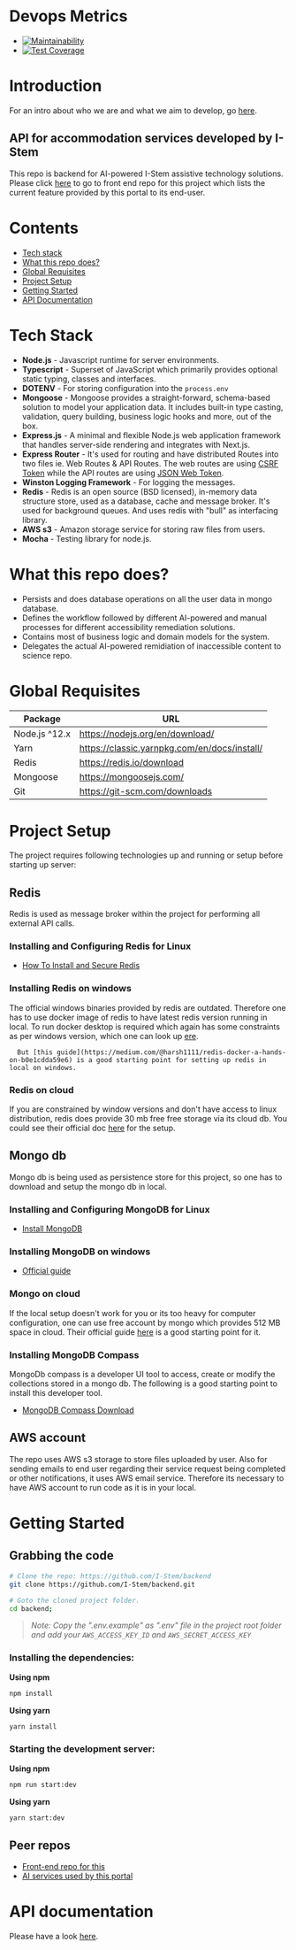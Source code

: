 # Devops Metrics

- [![Maintainability](https://api.codeclimate.com/v1/badges/0abf5009e604ee7d2271/maintainability)](https://codeclimate.com/github/I-Stem/backend/maintainability)
- [![Test Coverage](https://api.codeclimate.com/v1/badges/0abf5009e604ee7d2271/test_coverage)](https://codeclimate.com/github/I-Stem/backend/test_coverage)


# Introduction

   For an intro about who we are and what we aim to develop, go [here](https://i-stem.github.io).

## API for accommodation services developed by I-Stem

   This repo is backend for AI-powered I-Stem assistive technology solutions. Please click [here](https://github.com/I-Stem/frontend#introduction) to go to front end repo for this project which lists the current feature provided by this portal to its end-user.

# Contents

* [Tech stack](#tech-stack)
* [What this repo does?](#what-this-repo-does?)
* [Global Requisites](#global-requisites)
* [Project Setup](#project-setup)
* [Getting Started](#getting-started)
* [API Documentation](#api-documentation)



# Tech Stack

-   **Node.js** - Javascript runtime for server environments.
-   **Typescript** - Superset of JavaScript which primarily provides optional static typing, classes and interfaces.
-   **DOTENV** - For storing configuration into the `process.env`
-   **Mongoose** - Mongoose provides a straight-forward, schema-based solution to model your application data. It includes built-in type casting, validation, query building, business logic hooks and more, out of the box.
-   **Express.js** - A minimal and flexible Node.js web application framework that handles server-side rendering and integrates with Next.js.
-   **Express Router** - It's used for routing and have distributed Routes into two files ie. Web Routes & API Routes. The web routes are using [CSRF Token](https://github.com/krakenjs/lusca) while the API routes are using [JSON Web Token](https://github.com/auth0/express-jwt).
-   **Winston Logging Framework** - For logging the messages.
-   **Redis** - Redis is an open source (BSD licensed), in-memory data structure store, used as a database, cache and message broker. It's used for background queues. And uses redis with "bull" as interfacing library.
-   **AWS s3** - Amazon storage service for storing raw files from users.
-   **Mocha** - Testing library for node.js.

# What this repo does?

* Persists and does database operations on all the user data in mongo database.
* Defines the workflow followed by different AI-powered and manual processes for different accessibility remediation solutions.
* Contains most of business logic and domain models for the system.
* Delegates the actual AI-powered remidiation of inaccessible content  to science repo.

# Global Requisites

|  Package |  URL |  
|---|---|
|  Node.js ^12.x|  https://nodejs.org/en/download/  |   
| Yarn  | https://classic.yarnpkg.com/en/docs/install/  |  
| Redis | https://redis.io/download |
| Mongoose | https://mongoosejs.com/ |
| Git | https://git-scm.com/downloads 

# Project Setup

   The project requires following technologies up and running or setup before starting up server:

## Redis

   Redis is used as message broker within the project for performing all external API calls. 

### Installing and Configuring Redis for Linux
- [How To Install and Secure Redis](https://www.digitalocean.com/community/tutorials/how-to-install-and-secure-redis-on-ubuntu-18-04)

### Installing Redis on windows

   The official windows binaries provided by redis are outdated. Therefore one has to use docker image of redis to have latest redis version  running in local. To run docker desktop is required which again has some constraints as per windows version, which one can look up [ere](https://docs.docker.com/docker-for-windows/install/).

      But [this guide](https://medium.com/@harsh1111/redis-docker-a-hands-on-b0e1cdda59e6) is a good starting point for setting up redis in local on windows.

### Redis on cloud

   If you are constrained by window versions and don't have access to linux distribution, redis does provide 30 mb free free storage via its cloud db. You could see their official doc [here](https://redislabs.com/get-started-with-redis/) for the setup.

## Mongo db

   Mongo db is being used as persistence store for this project, so one has to download and setup the mongo db in local.
   
### Installing and Configuring MongoDB  for Linux
- [Install MongoDB](https://hevodata.com/blog/install-mongodb-on-ubuntu/)

### Installing MongoDB on windows

-   [Official guide](https://docs.mongodb.com/manual/tutorial/install-mongodb-on-windows/)

### Mongo on cloud

   If the local setup doesn't work for you or its too heavy for computer configuration, one can use free account by mongo which provides 512 MB space in cloud. Their official guide [here](https://docs.atlas.mongodb.com/getting-started/) is a good starting point for it.

### Installing MongoDB Compass

   MongoDb compass is a developer UI tool to access, create or modify the collections  stored in a mongo db. The following is a good starting point to install this developer tool.

- [MongoDB Compass Download](https://www.mongodb.com/try/download/compass)

## AWS account

   The repo uses AWS s3 storage to store files uploaded by user. Also for sending emails to end user regarding their service request being completed or other notifications, it uses AWS email service. Therefore its necessary to have AWS account to run code as it is in your local. 


# Getting Started

## Grabbing the code

```bash
# Clone the repo: https://github.com/I-Stem/backend
git clone https://github.com/I-Stem/backend.git

# Goto the cloned project folder.
cd backend;
```

> _Note: Copy the ".env.example" as ".env" file in the project root folder and add your `AWS_ACCESS_KEY_ID` and `AWS_SECRET_ACCESS_KEY`_

### Installing the dependencies:

**Using npm**

```sh
npm install
```

**Using yarn**

```sh
yarn install
```

### Starting the development server:

**Using npm**

```sh
npm run start:dev
```

**Using yarn**

```sh
yarn start:dev
```



## Peer repos

* [Front-end repo for this](https://github.com/I-Stem/frontend)
* [AI services used by this portal](https://github.com/I-Stem/science)

# API documentation

   Please have a look [here](https://i-stem.github.io/backend).